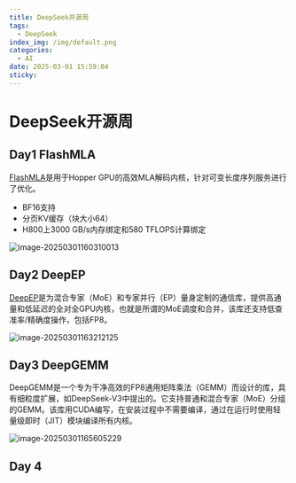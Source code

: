 ```yaml
---
title: DeepSeek开源周
tags:
  - DeepSeek
index_img: /img/default.png
categories:
  - AI
date: 2025-03-01 15:59:04
sticky:
---
```


# DeepSeek开源周

## Day1 FlashMLA

[FlashMLA](https://github.com/deepseek-ai/FlashMLA)是用于Hopper GPU的高效MLA解码内核，针对可变长度序列服务进行了优化。

- BF16支持
- 分页KV缓存（块大小64）
- H800上3000 GB/s内存绑定和580 TFLOPS计算绑定

![image-20250301160310013](./img/image-20250301160310013.png)

## Day2 DeepEP

[DeepEP](https://github.com/deepseek-ai/DeepEP)是为混合专家（MoE）和专家并行（EP）量身定制的通信库，提供高通量和低延迟的全对全GPU内核，也就是所谓的MoE调度和合并，该库还支持低查准率/精确度操作，包括FP8。



![image-20250301163212125](./img/image-20250301163212125.png)

## Day3 DeepGEMM

DeepGEMM是一个专为干净高效的FP8通用矩阵乘法（GEMM）而设计的库，具有细粒度扩展，如DeepSeek-V3中提出的。它支持普通和混合专家（MoE）分组的GEMM。该库用CUDA编写，在安装过程中不需要编译，通过在运行时使用轻量级即时（JIT）模块编译所有内核。

![image-20250301165605229](./img/image-20250301165605229.png)

## Day 4 
